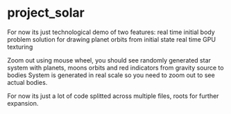 # project_solar
For now its just technological demo of two features:
real time initial body problem solution for drawing planet orbits from initial state
real time GPU texturing

Zoom out using mouse wheel, you should see randomly generated star system with planets, moons orbits and red indicators from gravity source to bodies
System is generated in real scale so you need to zoom out to see actual bodies.

For now its just a lot of code splitted across multiple files, roots for further expansion.

